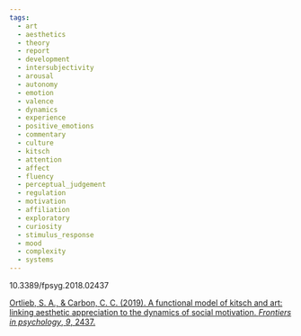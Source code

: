 ```yaml
---
tags:
  - art
  - aesthetics
  - theory
  - report
  - development
  - intersubjectivity
  - arousal
  - autonomy
  - emotion
  - valence
  - dynamics
  - experience
  - positive_emotions
  - commentary
  - culture
  - kitsch
  - attention
  - affect
  - fluency
  - perceptual_judgement
  - regulation
  - motivation
  - affiliation
  - exploratory
  - curiosity
  - stimulus_response
  - mood
  - complexity
  - systems
---
```

10.3389/fpsyg.2018.02437

[Ortlieb, S. A., & Carbon, C. C. (2019). A functional model of kitsch and art: linking aesthetic appreciation to the dynamics of social motivation. _Frontiers in psychology_, _9_, 2437.](https://www.frontiersin.org/journals/psychology/articles/10.3389/fpsyg.2018.02437/full)